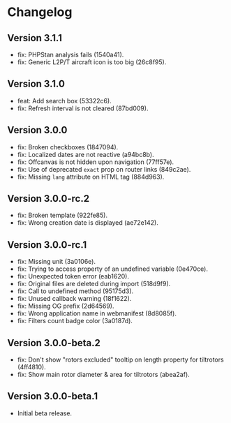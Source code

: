 # Changelog

## Version 3.1.1

- fix: PHPStan analysis fails (1540a41).
- fix: Generic L2P/T aircraft icon is too big (26c8f95).

## Version 3.1.0

- feat: Add search box (53322c6).
- fix: Refresh interval is not cleared (87bd009).

## Version 3.0.0

- fix: Broken checkboxes (1847094).
- fix: Localized dates are not reactive (a94bc8b).
- fix: Offcanvas is not hidden upon navigation (77ff57e).
- fix: Use of deprecated `exact` prop on router links (849c2ae).
- fix: Missing `lang` attribute on HTML tag (884d963).

## Version 3.0.0-rc.2

- fix: Broken template (922fe85).
- fix: Wrong creation date is displayed (ae72e142).

## Version 3.0.0-rc.1

- fix: Missing unit (3a0106e).
- fix: Trying to access property of an undefined variable (0e470ce).
- fix: Unexpected token error (eab1620).
- fix: Original files are deleted during import (518d9f9).
- fix: Call to undefined method (95175d3).
- fix: Unused callback warning (18f1622).
- fix: Missing OG prefix (2d64569).
- fix: Wrong application name in webmanifest (8d8085f).
- fix: Filters count badge color (3a0187d).

## Version 3.0.0-beta.2

- fix: Don't show "rotors excluded" tooltip on length property for tiltrotors (4ff4810).
- fix: Show main rotor diameter & area for tiltrotors (abea2af).

## Version 3.0.0-beta.1

- Initial beta release.
